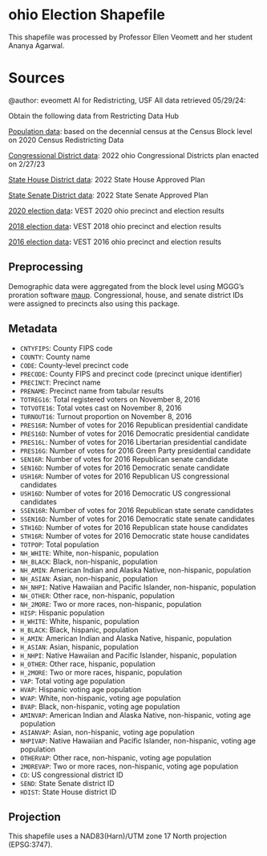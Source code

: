 # ohio Election Shapefile

This shapefile was processed by Professor Ellen Veomett and her student Ananya Agarwal.

# **Sources**
@author: eveomett AI for Redistricting, USF All data retrieved 05/29/24:

Obtain the following data from Restricting Data Hub

[Population data](https://redistrictingdatahub.org/dataset/ohio-block-pl-94171-2020-by-table/): based on the decennial census at the Census Block level on 2020 Census Redistricting Data

[Congressional District data](https://redistrictingdatahub.org/dataset/2022-ohio-congressional-districts-approved-plan/): 2022 ohio Congressional Districts plan enacted on 2/27/23

[State House District data](https://redistrictingdatahub.org/dataset/2024-ohio-state-house-districts-approved-plan/): 2022 State House Approved Plan

[State Senate District data](https://redistrictingdatahub.org/dataset/2024-ohio-senate-districts-approved-plan/): 2022 State Senate Approved Plan

[2020 election data](https://redistrictingdatahub.org/dataset/vest-2020-ohio-precinct-and-election-results/)**:**  VEST 2020 ohio precinct and election results

[2018 election data](https://redistrictingdatahub.org/dataset/vest-2018-ohio-precinct-and-election-results/)**:**  VEST 2018 ohio precinct and election results

[2016 election data](https://redistrictingdatahub.org/dataset/vest-2016-ohio-precinct-and-election-results/)**:**  VEST 2016 ohio precinct and election results

## Preprocessing
Demographic data were aggregated from the block level using MGGG’s proration software [maup](https://github.com/mggg/maup). Congressional, house, and senate district IDs were assigned to precincts also using this package.

## Metadata
* `CNTYFIPS`: County FIPS code
* `COUNTY`: County name
* `CODE`: County-level precinct code
* `PRECODE`: County FIPS and precinct code (precinct unique identifier)
* `PRECINCT`: Precinct name
* `PRENAME`: Precinct name from tabular results
* `TOTREG16`: Total registered voters on November 8, 2016
* `TOTVOTE16`: Total votes cast on November 8, 2016
* `TURNOUT16`: Turnout proportion on November 8, 2016
* `PRES16R`: Number of votes for 2016 Republican presidential candidate
* `PRES16D`: Number of votes for 2016 Democratic presidential candidate
* `PRES16L`: Number of votes for 2016 Libertarian presidential candidate
* `PRES16G`: Number of votes for 2016 Green Party presidential candidate
* `SEN16R`: Number of votes for 2016 Republican senate candidate
* `SEN16D`: Number of votes for 2016 Democratic senate candidate
* `USH16R`: Number of votes for 2016 Republican US congressional candidates
* `USH16D`: Number of votes for 2016 Democratic US congressional candidates
* `SSEN16R`:  Number of votes for 2016 Republican state senate candidates
* `SSEN16D`:  Number of votes for 2016 Democratic state senate candidates
* `STH16D`:  Number of votes for 2016 Republican state house candidates
* `STH16R`:  Number of votes for 2016 Democratic state house candidates
* `TOTPOP`: Total population 
* `NH_WHITE`: White, non-hispanic, population
* `NH_BLACK`: Black, non-hispanic, population
* `NH_AMIN`: American Indian and Alaska Native, non-hispanic, population
* `NH_ASIAN`: Asian, non-hispanic, population
* `NH_NHPI`: Native Hawaiian and Pacific Islander, non-hispanic, population
* `NH_OTHER`: Other race, non-hispanic, population
* `NH_2MORE`: Two or more races, non-hispanic, population
* `HISP`: Hispanic population
* `H_WHITE`: White, hispanic, population
* `H_BLACK`: Black, hispanic, population
* `H_AMIN`: American Indian and Alaska Native, hispanic, population
* `H_ASIAN`: Asian, hispanic, population
* `H_NHPI`: Native Hawaiian and Pacific Islander, hispanic, population
* `H_OTHER`: Other race, hispanic, population
* `H_2MORE`: Two or more races, hispanic, population
* `VAP`: Total voting age population
* `HVAP`: Hispanic voting age population
* `WVAP`: White, non-hispanic, voting age population
* `BVAP`: Black, non-hispanic, voting age population
* `AMINVAP`: American Indian and Alaska Native, non-hispanic, voting age population
* `ASIANVAP`: Asian, non-hispanic, voting age population
* `NHPIVAP`: Native Hawaiian and Pacific Islander, non-hispanic, voting age population
* `OTHERVAP`: Other race, non-hispanic, voting age population
* `2MOREVAP`: Two or more races, non-hispanic, voting age population
* `CD`: US congressional district ID
* `SEND`: State Senate district ID
* `HDIST`: State House district ID

## Projection
This shapefile uses a NAD83(Harn)/UTM zone 17 North projection (EPSG:3747).